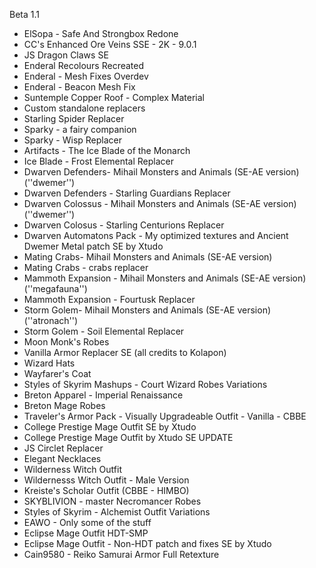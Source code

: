 Beta 1.1

- ElSopa - Safe And Strongbox Redone
- CC's Enhanced Ore Veins SSE - 2K - 9.0.1
- JS Dragon Claws SE
- Enderal Recolours Recreated
- Enderal - Mesh Fixes Overdev
- Enderal - Beacon Mesh Fix
- Suntemple Copper Roof - Complex Material
- Custom standalone replacers
- Starling Spider Replacer
- Sparky - a fairy companion
- Sparky - Wisp Replacer
- Artifacts - The Ice Blade of the Monarch
- Ice Blade - Frost Elemental Replacer
- Dwarven Defenders- Mihail Monsters and Animals (SE-AE version) (''dwemer'')
- Dwarven Defenders - Starling Guardians Replacer
- Dwarven Colossus - Mihail Monsters and Animals (SE-AE version) (''dwemer'')
- Dwarven Colosus - Starling Centurions Replacer
- Dwarven Automatons Pack - My optimized textures and Ancient Dwemer Metal patch SE by Xtudo
- Mating Crabs- Mihail Monsters and Animals (SE-AE version)
- Mating Crabs - crabs replacer
- Mammoth Expansion - Mihail Monsters and Animals (SE-AE version) (''megafauna'')
- Mammoth Expansion - Fourtusk Replacer
- Storm Golem- Mihail Monsters and Animals (SE-AE version) (''atronach'')
- Storm Golem - Soil Elemental Replacer
- Moon Monk's Robes
- Vanilla Armor Replacer SE (all credits to Kolapon)
- Wizard Hats
- Wayfarer's Coat
- Styles of Skyrim Mashups - Court Wizard Robes Variations
- Breton Apparel - Imperial Renaissance
- Breton Mage Robes
- Traveler's Armor Pack - Visually Upgradeable Outfit - Vanilla - CBBE
- College Prestige Mage Outfit SE by Xtudo
- College Prestige Mage Outfit by Xtudo SE UPDATE
- JS Circlet Replacer
- Elegant Necklaces
- Wilderness Witch Outfit
- Wildernesss Witch Outfit - Male Version
- Kreiste's Scholar Outfit (CBBE - HIMBO)
- SKYBLIVION - master Necromancer Robes
- Styles of Skyrim - Alchemist Outfit Variations
- EAWO - Only some of the stuff
- Eclipse Mage Outfit HDT-SMP
- Eclipse Mage Outfit - Non-HDT patch and fixes SE by Xtudo
- Cain9580 - Reiko Samurai Armor Full Retexture
